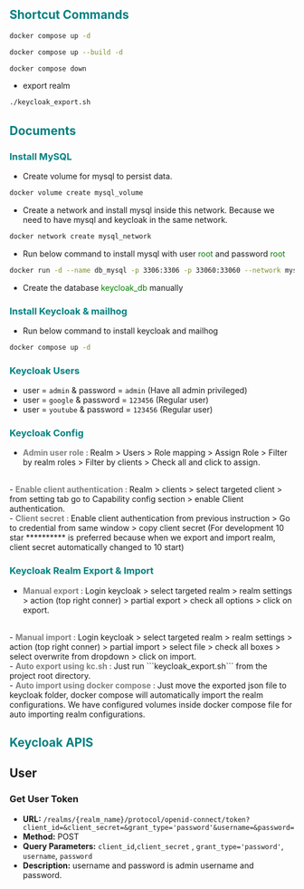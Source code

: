 ## <span style="color:Teal">Shortcut Commands</span>
```bash
docker compose up -d
```
```bash
docker compose up --build -d
```
```bash
docker compose down
```
* export realm
```bash
./keycloak_export.sh
```

## <span style="color:Teal">Documents</span>

### <span style="color:Teal">Install MySQL</span>

- Create volume for mysql to persist data.
```bash
docker volume create mysql_volume
```

- Create a network and install mysql inside this network. Because we need to have mysql and keycloak in the same network.
```bash
docker network create mysql_network
```

- Run below command to install mysql with user <span style="color:Green">root</span> and password <span style="color:Green">root</span>
```bash
docker run -d --name db_mysql -p 3306:3306 -p 33060:33060 --network mysql_network -v mysql_volume:/var/lib/mysql -e MYSQL_ROOT_PASSWORD=root --restart=always mysql
```

- Create the database <span style="color:Green">keycloak_db</span> manually

### <span style="color:Teal">Install Keycloak & mailhog</span>
- Run below command to install keycloak and mailhog
```bash
docker compose up -d
```

### <span style="color:Teal">Keycloak Users</span>

- user = ```admin``` & password = ```admin``` (Have all admin privileged)
- user = ```google``` & password  = ```123456``` (Regular user)
- user = ```youtube``` & password  = ```123456``` (Regular user)



### <span style="color:Teal">Keycloak Config</span> 
- <strong style="color:Gray">Admin user role : </strong> Realm > Users > Role mapping > Assign Role > Filter by realm roles > Filter by clients > Check all and click to assign.  
<br>
- <strong style="color:Gray">Enable client authentication : </strong> Realm > clients > select targeted client > from setting tab go to Capability config section > enable Client authentication.  
<br>
- <strong  style="color:Gray">Client secret : </strong> Enable client authentication from previous instruction > Go to credential from same window > copy client secret 
(For development 10 star ********** is preferred because when we export and import realm, client secret automatically changed to 10 start)     
<br>



### <span style="color:Teal">Keycloak Realm Export & Import</span>
- <strong style="color:Gray">Manual export : </strong> Login keycloak > select targeted realm > realm settings > action (top right conner) > partial export > check all options > click on export.     
<br>
- <strong style="color:Gray">Manual import : </strong> Login keycloak > select targeted realm > realm settings > action (top right conner) > partial import > select file > check all boxes > select overwrite from dropdown > click on import.   
    <br>
- <strong style="color:Gray">Auto export using kc.sh : </strong> Just run ```keycloak_export.sh``` from the project root directory.  
    <br>
- <strong style="color:Gray">Auto import using docker compose : </strong> Just move the exported json file to keycloak folder, docker compose will automatically import the realm configurations.
  We have configured volumes inside docker compose file for auto importing realm configurations.

## <span style="color:Teal">Keycloak APIS</span>
## User
### Get User Token
- **URL:** `/realms/{realm_name}/protocol/openid-connect/token?client_id=&client_secret=&grant_type='password'&username=&password=`
- **Method:** POST
- **Query Parameters:** ```client_id```,```client_secret``` , ```grant_type='password'```, ```username```, ```password```
- **Description:** username and password is admin username and password.
